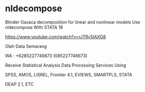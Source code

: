 # nldecompose
Blinder Oaxaca decomposition for linear and nonlinear models Use nldecompose With STATA 18

https://www.youtube.com/watch?v=rJTRv5IAXG8

Olah Data Semarang

WA : +6285227746673 (085227746673)

Receive Statistical Analysis Data Processing Services Using

SPSS, AMOS, LISREL, Frontier 4.1, EVIEWS, SMARTPLS, STATA

DEAP 2.1, ETC
